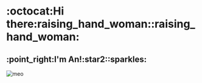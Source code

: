 <h1>:octocat:Hi there:raising_hand_woman::raising_hand_woman:</h1>

<h2>:point_right:I'm An!:star2::sparkles: </h2>

![meo](https://user-images.githubusercontent.com/87256161/125185290-47829a00-e24e-11eb-970c-dce43d1d6f73.gif)
